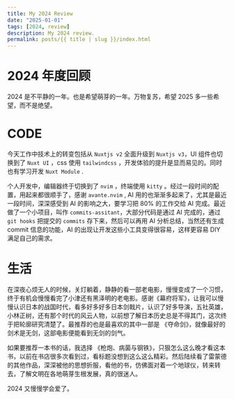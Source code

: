 ```yaml
---
title: My 2024 Review
date: "2025-01-01"
tags: [2024, review]
description: My 2024 review.
permalink: posts/{{ title | slug }}/index.html
---
```


# 2024 年度回顾

2024 是不平静的一年。也是希望萌芽的一年。万物复苏，希望 2025 多一些希望，而不是绝望。

# CODE

今天工作中技术上的转变包括从 `Nuxtjs v2` 全面升级到 `Nuxtjs v3`，UI 组件也切换到了 `Nuxt UI` ，css 使用 `tailwindcss` ，开发体验的提升是显而易见的。同时也有学习开发 `Nuxt Module` .

个人开发中，编辑器终于切换到了 `nvim` ，终端使用 `kitty` 。经过一段时间的配置，用起来都很顺手了，感谢 `avante.nvim` , AI 用的也渐渐多起来了，尤其是最近一段时间，深深感受到 AI 的影响之大，要学习把 80% 的工作交给 AI 完成。最近做了一个小项目，叫作 `commits-assitant`，大部分代码是通过 AI 完成的，通过 `git hooks` 把提交的 `commits` 存下来，然后可以再用 AI 分析总结，当然还有生成 commit 信息的功能，AI 的出现让开发这些小工具变得很容易，这样更容易 DIY 满足自己的需求。
# 生活

在深夜心烦无人的时候，关灯躺着，静静的看一部老电影，慢慢变成了一个习惯，终于有机会慢慢看完了小津还有黑泽明的老电影。感谢《幕府将军》，让我可以慢慢认识日本的战国时代，看多好多好多日本剑戟片，认识了好多导演，五社英雄，小林正树，还有那个时代的风云人物，以前想了解日本历史总是不得其门，这次终于把轮廓研究清楚了。最推荐的也是最喜欢的其中一部是 《夺命剑》，就像最好的剑术是无剑，这部电影便能看到无剑的剑气。

如果要推荐一本书的话，我选择 《枪炮、病菌与钢铁》，只狠怎么这么晚才看这本书，以前在书店很多次看到过，看标题没想到这么这么精彩。然后陆续看了雷蒙德的其他作品，深深被他的思想折服，看他的书，仿佛面对着一个地球仪，转来转去，了解文明在各地萌芽生根发展，真的很迷人。

2024 又慢慢学会爱了。
